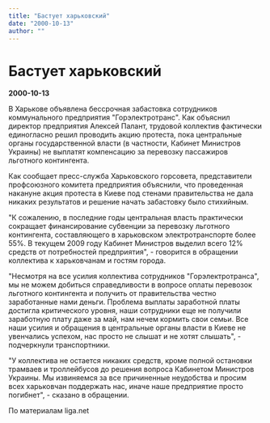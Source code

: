 ```yaml
---
title: "Бастует харьковский"
date: "2000-10-13"
author: ""
---
```


# Бастует харьковский

**2000-10-13** 

В Харькове объявлена бессрочная забастовка сотрудников коммунального предприятия "Горэлектротранс". Как объяснил директор предприятия Алексей Палант, трудовой коллектив фактически единогласно решил проводить акцию протеста, пока центральные органы государственной власти (в частности, Кабинет Министров Украины) не выплатят компенсацию за перевозку пассажиров льготного контингента.

Как сообщает пресс-служба Харьковского горсовета, представители профсоюзного комитета предприятия объяснили, что проведенная накануне акция протеста в Киеве под стенами правительства не дала никаких результатов и решение начать забастовку было стихийным.

"К сожалению, в последние годы центральная власть практически сокращает финансирование субвенции за перевозку льготного контингента, составляющего в харьковском электротранспорте более 55%. В текущем 2009 году Кабинет Министров выделил всего 12% средств от потребностей предприятия", - говорится в обращении коллектива к харьковчанам и гостям города.

"Несмотря на все усилия коллектива сотрудников "Горэлектротранса", мы не можем добиться справедливости в вопросе оплаты перевозок льготного контингента и получить от правительства честно заработанные нами деньги. Проблема выплаты заработной платы достигла критического уровня, наши сотрудники еще не получили заработную плату даже за май, нам нечем кормить свои семьи. Все наши усилия и обращения в центральные органы власти в Киеве не увенчались успехом, нас просто не слышат и не хотят слышать", - подчеркнули транспортники.

"У коллектива не остается никаких средств, кроме полной остановки трамваев и троллейбусов до решения вопроса Кабинетом Министров Украины. Мы извиняемся за все причиненные неудобства и просим всех харьковчан поддержать нас, иначе наше предприятие просто погибнет", - сказано в обращении.

По материалам liga.net
